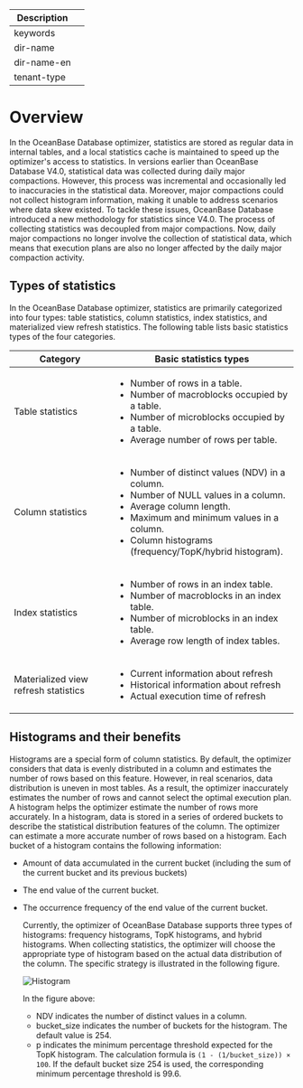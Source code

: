 | Description   |                 |
|---------------|-----------------|
| keywords      |                 |
| dir-name      |                 |
| dir-name-en   |                 |
| tenant-type   |                 |

# Overview

In the OceanBase Database optimizer, statistics are stored as regular data in internal tables, and a local statistics cache is maintained to speed up the optimizer's access to statistics. In versions earlier than OceanBase Database V4.0, statistical data was collected during daily major compactions. However, this process was incremental and occasionally led to inaccuracies in the statistical data. Moreover, major compactions could not collect histogram information, making it unable to address scenarios where data skew existed. To tackle these issues, OceanBase Database introduced a new methodology for statistics since V4.0. The process of collecting statistics was decoupled from major compactions. Now, daily major compactions no longer involve the collection of statistical data, which means that execution plans are also no longer affected by the daily major compaction activity.

## Types of statistics

In the OceanBase Database optimizer, statistics are primarily categorized into four types: table statistics, column statistics, index statistics, and materialized view refresh statistics. The following table lists basic statistics types of the four categories.

| Category | Basic statistics types |
|---|---|
| Table statistics | <ul><li>Number of rows in a table.</li><li>Number of  macroblocks occupied by a table.</li><li>Number of microblocks occupied by a table.</li><li>Average number of rows per table.</li></ul> |
| Column statistics | <ul><li>Number of distinct values (NDV) in a column.</li><li>Number of NULL values in a column.</li><li>Average column length.</li><li>Maximum and minimum values in a column.</li><li>Column histograms (frequency/TopK/hybrid histogram).</li></ul> |
| Index statistics | <ul><li>Number of rows in an index table.</li><li>Number of macroblocks in an index table.</li><li>Number of microblocks in an index table.</li><li>Average row length of index tables.</li></ul> |
| Materialized view refresh statistics | <ul><li>Current information about refresh</li><li>Historical information about refresh</li><li>Actual execution time of refresh |

## Histograms and their benefits

Histograms are a special form of column statistics. By default, the optimizer considers that data is evenly distributed in a column and estimates the number of rows based on this feature. However, in real scenarios, data distribution is uneven in most tables. As a result, the optimizer inaccurately estimates the number of rows and cannot select the optimal execution plan. A histogram helps the optimizer estimate the number of rows more accurately. In a histogram, data is stored in a series of ordered buckets to describe the statistical distribution features of the column. The optimizer can estimate a more accurate number of rows based on a histogram. Each bucket of a histogram contains the following information:

* Amount of data accumulated in the current bucket (including the sum of the current bucket and its previous buckets)
* The end value of the current bucket.
* The occurrence frequency of the end value of the current bucket.

   Currently, the optimizer of OceanBase Database supports three types of histograms: frequency histograms, TopK histograms, and hybrid histograms. When collecting statistics, the optimizer will choose the appropriate type of histogram based on the actual data distribution of the column. The specific strategy is illustrated in the following figure.

   ![Histogram](https://obbusiness-private.oss-cn-shanghai.aliyuncs.com/doc/img/observer-enterprise/V4.2.1/EN_US/600.manage/900.performance-tuning/histogram.png)

   In the figure above:

   * NDV indicates the number of distinct values in a column.
   * bucket_size indicates the number of buckets for the histogram. The default value is 254.
   * p indicates the minimum percentage threshold expected for the TopK histogram. The calculation formula is `(1 - (1/bucket_size)) × 100`. If the default bucket size 254 is used, the corresponding minimum percentage threshold is 99.6.
